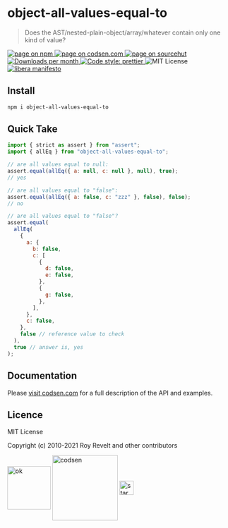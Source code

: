 # object-all-values-equal-to

> Does the AST/nested-plain-object/array/whatever contain only one kind of value?

<div class="package-badges">
  <a href="https://www.npmjs.com/package/object-all-values-equal-to" rel="nofollow noreferrer noopener">
    <img src="https://img.shields.io/badge/-npm-blue?style=flat-square" alt="page on npm">
  </a>
  <a href="https://codsen.com/os/object-all-values-equal-to" rel="nofollow noreferrer noopener">
    <img src="https://img.shields.io/badge/-codsen-blue?style=flat-square" alt="page on codsen.com">
  </a>
  <a href="https://git.sr.ht/~royston/codsen/tree/master/packages/object-all-values-equal-to" rel="nofollow noreferrer noopener">
    <img src="https://img.shields.io/badge/-sourcehut-blue?style=flat-square" alt="page on sourcehut">
  </a>
  <a href="https://npmcharts.com/compare/object-all-values-equal-to?interval=30" rel="nofollow noreferrer noopener" target="_blank">
    <img src="https://img.shields.io/npm/dm/object-all-values-equal-to.svg?style=flat-square" alt="Downloads per month">
  </a>
  <a href="https://prettier.io" rel="nofollow noreferrer noopener" target="_blank">
    <img src="https://img.shields.io/badge/code_style-prettier-brightgreen.svg?style=flat-square" alt="Code style: prettier">
  </a>
  <img src="https://img.shields.io/badge/licence-MIT-brightgreen.svg?style=flat-square" alt="MIT License">
  <a href="https://liberamanifesto.com" rel="nofollow noreferrer noopener" target="_blank">
    <img src="https://img.shields.io/badge/libera-manifesto-lightgrey.svg?style=flat-square" alt="libera manifesto">
  </a>
</div>

## Install

```bash
npm i object-all-values-equal-to
```

## Quick Take

```js
import { strict as assert } from "assert";
import { allEq } from "object-all-values-equal-to";

// are all values equal to null:
assert.equal(allEq({ a: null, c: null }, null), true);
// yes

// are all values equal to "false":
assert.equal(allEq({ a: false, c: "zzz" }, false), false);
// no

// are all values equal to "false"?
assert.equal(
  allEq(
    {
      a: {
        b: false,
        c: [
          {
            d: false,
            e: false,
          },
          {
            g: false,
          },
        ],
      },
      c: false,
    },
    false // reference value to check
  ),
  true // answer is, yes
);
```

## Documentation

Please [visit codsen.com](https://codsen.com/os/object-all-values-equal-to/) for a full description of the API and examples.

## Licence

MIT License

Copyright (c) 2010-2021 Roy Revelt and other contributors

<img src="https://codsen.com/images/png-codsen-ok.png" width="98" alt="ok" align="center"> <img src="https://codsen.com/images/png-codsen-1.png" width="148" alt="codsen" align="center"> <img src="https://codsen.com/images/png-codsen-star-small.png" width="32" alt="star" align="center">
